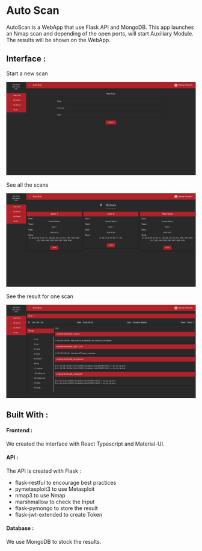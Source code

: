 # Auto Scan 

AutoScan is a WebApp that use Flask API and MongoDB. This app launches an Nmap scan and depending of the open ports, will start Auxiliary Module. The results will be shown on the WebApp.

## Interface :  

Start a new scan

![](Images/StartScan.png)

See all the scans

![](Images/Scans.png)

See the result for one scan

![](Images/Result.png)

## Built With :

#### Frontend : 
We created the interface with React Typescript and Material-UI. 
#### API :
The API is created with Flask : 
* flask-restful to encourage best practices
* pymetasploit3 to use Metasploit
* nmap3 to use Nmap 
* marshmallow to check the Input
* flask-pymongo to store the result 
* flask-jwt-extended to create Token
#### Database :
We use MongoDB to stock the results. 
